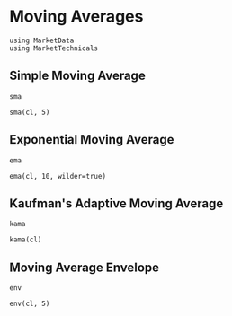 # Moving Averages

```@setup base
using MarketData
using MarketTechnicals
```

## Simple Moving Average

```@docs
sma
```

```@repl base
sma(cl, 5)
```

## Exponential Moving Average

```@docs
ema
```

```@repl base
ema(cl, 10, wilder=true)
```

## Kaufman's Adaptive Moving Average

```@docs
kama
```


```@repl base
kama(cl)
```

## Moving Average Envelope

```@docs
env
```

```@repl base
env(cl, 5)
```
